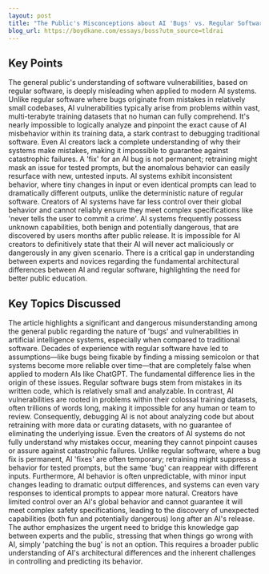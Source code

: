 ```yaml
---
layout: post 
title: "The Public's Misconceptions about AI 'Bugs' vs. Regular Software"
blog_url: https://boydkane.com/essays/boss?utm_source=tldrai 
---
```




## Key Points

The general public's understanding of software vulnerabilities, based on regular software, is deeply misleading when applied to modern AI systems.
Unlike regular software where bugs originate from mistakes in relatively small codebases, AI vulnerabilities typically arise from problems within vast, multi-terabyte training datasets that no human can fully comprehend.
It's nearly impossible to logically analyze and pinpoint the exact cause of AI misbehavior within its training data, a stark contrast to debugging traditional software.
Even AI creators lack a complete understanding of why their systems make mistakes, making it impossible to guarantee against catastrophic failures.
A 'fix' for an AI bug is not permanent; retraining might mask an issue for tested prompts, but the anomalous behavior can easily resurface with new, untested inputs.
AI systems exhibit inconsistent behavior, where tiny changes in input or even identical prompts can lead to dramatically different outputs, unlike the deterministic nature of regular software.
Creators of AI systems have far less control over their global behavior and cannot reliably ensure they meet complex specifications like 'never tells the user to commit a crime'.
AI systems frequently possess unknown capabilities, both benign and potentially dangerous, that are discovered by users months after public release.
It is impossible for AI creators to definitively state that their AI will never act maliciously or dangerously in any given scenario.
There is a critical gap in understanding between experts and novices regarding the fundamental architectural differences between AI and regular software, highlighting the need for better public education.

## Key Topics Discussed

The article highlights a significant and dangerous misunderstanding among the general public regarding the nature of 'bugs' and vulnerabilities in artificial intelligence systems, especially when compared to traditional software. Decades of experience with regular software have led to assumptions—like bugs being fixable by finding a missing semicolon or that systems become more reliable over time—that are completely false when applied to modern AIs like ChatGPT. The fundamental difference lies in the origin of these issues. Regular software bugs stem from mistakes in its written code, which is relatively small and analyzable. In contrast, AI vulnerabilities are rooted in problems within their colossal training datasets, often trillions of words long, making it impossible for any human or team to review. Consequently, debugging AI is not about analyzing code but about retraining with more data or curating datasets, with no guarantee of eliminating the underlying issue. Even the creators of AI systems do not fully understand why mistakes occur, meaning they cannot pinpoint causes or assure against catastrophic failures. Unlike regular software, where a bug fix is permanent, AI 'fixes' are often temporary; retraining might suppress a behavior for tested prompts, but the same 'bug' can reappear with different inputs. Furthermore, AI behavior is often unpredictable, with minor input changes leading to dramatic output differences, and systems can even vary responses to identical prompts to appear more natural. Creators have limited control over an AI's global behavior and cannot guarantee it will meet complex safety specifications, leading to the discovery of unexpected capabilities (both fun and potentially dangerous) long after an AI's release. The author emphasizes the urgent need to bridge this knowledge gap between experts and the public, stressing that when things go wrong with AI, simply 'patching the bug' is not an option. This requires a broader public understanding of AI's architectural differences and the inherent challenges in controlling and predicting its behavior.

